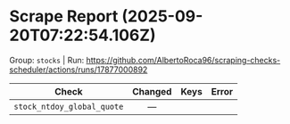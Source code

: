 # Scrape Report (2025-09-20T07:22:54.106Z)

Group: `stocks`  |  Run: https://github.com/AlbertoRoca96/scraping-checks-scheduler/actions/runs/17877000892

| Check | Changed | Keys | Error |
|---|:---:|:--|:--|
| `stock_ntdoy_global_quote` | — |  |  |
